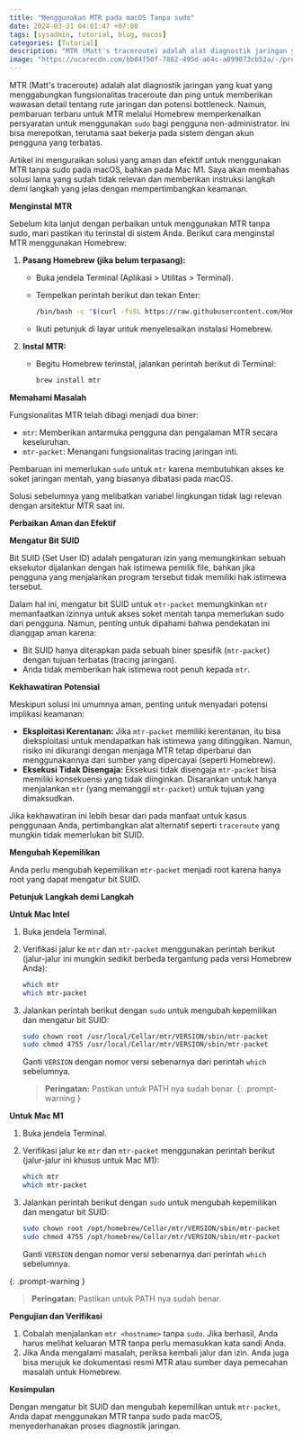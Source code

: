 ```yaml
---
title: "Menggunakan MTR pada macOS Tanpa sudo"
date: 2024-03-31 04:01:47 +07:00
tags: [sysadmin, tutorial, blog, macos]
categories: [Tutorial]
description: "MTR (Matt's traceroute) adalah alat diagnostik jaringan yang kuat yang menggabungkan fungsionalitas traceroute dan ping untuk memberikan wawasan detail tentang rute jaringan dan potensi bottleneck. Namun, pembaruan terbaru untuk MTR melalui Homebrew memperkenalkan persyaratan untuk menggunakan `sudo` bagi pengguna non-administrator."
image: "https://ucarecdn.com/bb84f50f-7862-495d-a64c-a899073cb52a/-/preview/1000x233/"
---
```


MTR (Matt's traceroute) adalah alat diagnostik jaringan yang kuat yang menggabungkan fungsionalitas traceroute dan ping untuk memberikan wawasan detail tentang rute jaringan dan potensi bottleneck. Namun, pembaruan terbaru untuk MTR melalui Homebrew memperkenalkan persyaratan untuk menggunakan `sudo` bagi pengguna non-administrator. Ini bisa merepotkan, terutama saat bekerja pada sistem dengan akun pengguna yang terbatas.

Artikel ini menguraikan solusi yang aman dan efektif untuk menggunakan MTR tanpa sudo pada macOS, bahkan pada Mac M1. Saya akan membahas solusi lama yang sudah tidak relevan dan memberikan instruksi langkah demi langkah yang jelas dengan mempertimbangkan keamanan.

**Menginstal MTR**

Sebelum kita lanjut dengan perbaikan untuk menggunakan MTR tanpa sudo, mari pastikan itu terinstal di sistem Anda. Berikut cara menginstal MTR menggunakan Homebrew:

1. **Pasang Homebrew (jika belum terpasang):**

   - Buka jendela Terminal (Aplikasi > Utilitas > Terminal).
   - Tempelkan perintah berikut dan tekan Enter:

     ```bash
     /bin/bash -c "$(curl -fsSL https://raw.githubusercontent.com/Homebrew/install/HEAD/install.sh)"
     ```

   - Ikuti petunjuk di layar untuk menyelesaikan instalasi Homebrew.

2. **Instal MTR:**

   - Begitu Homebrew terinstal, jalankan perintah berikut di Terminal:

     ```bash
     brew install mtr
     ```

**Memahami Masalah**

Fungsionalitas MTR telah dibagi menjadi dua biner:

- `mtr`: Memberikan antarmuka pengguna dan pengalaman MTR secara keseluruhan.
- `mtr-packet`: Menangani fungsionalitas tracing jaringan inti.

Pembaruan ini memerlukan `sudo` untuk `mtr` karena membutuhkan akses ke soket jaringan mentah, yang biasanya dibatasi pada macOS.

Solusi sebelumnya yang melibatkan variabel lingkungan tidak lagi relevan dengan arsitektur MTR saat ini.

**Perbaikan Aman dan Efektif**

**Mengatur Bit SUID**

Bit SUID (Set User ID) adalah pengaturan izin yang memungkinkan sebuah eksekutor dijalankan dengan hak istimewa pemilik file, bahkan jika pengguna yang menjalankan program tersebut tidak memiliki hak istimewa tersebut.

Dalam hal ini, mengatur bit SUID untuk `mtr-packet` memungkinkan `mtr` memanfaatkan izinnya untuk akses soket mentah tanpa memerlukan sudo dari pengguna. Namun, penting untuk dipahami bahwa pendekatan ini dianggap aman karena:

- Bit SUID hanya diterapkan pada sebuah biner spesifik (`mtr-packet`) dengan tujuan terbatas (tracing jaringan).
- Anda tidak memberikan hak istimewa root penuh kepada `mtr`.

**Kekhawatiran Potensial**

Meskipun solusi ini umumnya aman, penting untuk menyadari potensi implikasi keamanan:

- **Eksploitasi Kerentanan:** Jika `mtr-packet` memiliki kerentanan, itu bisa dieksploitasi untuk mendapatkan hak istimewa yang ditinggikan. Namun, risiko ini dikurangi dengan menjaga MTR tetap diperbarui dan menggunakannya dari sumber yang dipercayai (seperti Homebrew).
- **Eksekusi Tidak Disengaja:** Eksekusi tidak disengaja `mtr-packet` bisa memiliki konsekuensi yang tidak diinginkan. Disarankan untuk hanya menjalankan `mtr` (yang memanggil `mtr-packet`) untuk tujuan yang dimaksudkan.

Jika kekhawatiran ini lebih besar dari pada manfaat untuk kasus penggunaan Anda, pertimbangkan alat alternatif seperti `traceroute` yang mungkin tidak memerlukan bit SUID.

**Mengubah Kepemilikan**

Anda perlu mengubah kepemilikan `mtr-packet` menjadi root karena hanya root yang dapat mengatur bit SUID.

**Petunjuk Langkah demi Langkah**

**Untuk Mac Intel**

1. Buka jendela Terminal.
2. Verifikasi jalur ke `mtr` dan `mtr-packet` menggunakan perintah berikut (jalur-jalur ini mungkin sedikit berbeda tergantung pada versi Homebrew Anda):

   ```bash
   which mtr
   which mtr-packet
   ```

3. Jalankan perintah berikut dengan `sudo` untuk mengubah kepemilikan dan mengatur bit SUID:

   ```bash
   sudo chown root /usr/local/Cellar/mtr/VERSION/sbin/mtr-packet
   sudo chmod 4755 /usr/local/Cellar/mtr/VERSION/sbin/mtr-packet
   ```

   Ganti `VERSION` dengan nomor versi sebenarnya dari perintah `which` sebelumnya.

   > **Peringatan:** Pastikan untuk PATH nya sudah benar.
   {: .prompt-warning }

**Untuk Mac M1**

1. Buka jendela Terminal.
2. Verifikasi jalur ke `mtr` dan `mtr-packet` menggunakan perintah berikut (jalur-jalur ini khusus untuk Mac M1):

   ```bash
   which mtr
   which mtr-packet
   ```

3. Jalankan perintah berikut dengan `sudo` untuk mengubah kepemilikan dan mengatur bit SUID:

   ```bash
   sudo chown root /opt/homebrew/Cellar/mtr/VERSION/sbin/mtr-packet
   sudo chmod 4755 /opt/homebrew/Cellar/mtr/VERSION/sbin/mtr-packet
   ```

   Ganti `VERSION` dengan nomor versi sebenarnya dari perintah `which` sebelumnya.

{: .prompt-warning }
> **Peringatan:** Pastikan untuk PATH nya sudah benar.

**Pengujian dan Verifikasi**

1. Cobalah menjalankan `mtr <hostname>` tanpa `sudo`. Jika berhasil, Anda harus melihat keluaran MTR tanpa perlu memasukkan kata sandi Anda.
2. Jika Anda mengalami masalah, periksa kembali jalur dan izin. Anda juga bisa merujuk ke dokumentasi resmi MTR atau sumber daya pemecahan masalah untuk Homebrew.

**Kesimpulan**

Dengan mengatur bit SUID dan mengubah kepemilikan untuk `mtr-packet`, Anda dapat menggunakan MTR tanpa sudo pada macOS, menyederhanakan proses diagnostik jaringan.
